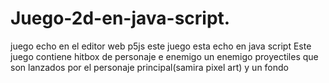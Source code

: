 # Juego-2d-en-java-script.
juego echo en el editor web p5js
este juego esta echo en java script
  Este juego contiene hitbox de personaje e enemigo
  un enemigo
  proyectiles que son lanzados por el personaje principal(samira pixel art)
  y un fondo

